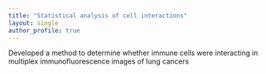```yaml
---
title: "Statistical analysis of cell interactions"
layout: single
author_profile: true
---
```


Developed a method to determine whether immune cells were interacting in multiplex immunofluorescence images of lung cancers
